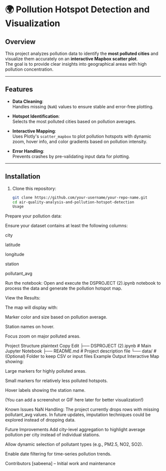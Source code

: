 # 🌍 Pollution Hotspot Detection and Visualization

## Overview
This project analyzes pollution data to identify the **most polluted cities** and visualize them accurately on an **interactive Mapbox scatter plot**.  
The goal is to provide clear insights into geographical areas with high pollution concentration.

---

## Features
- **Data Cleaning**:  
  Handles missing (`NaN`) values to ensure stable and error-free plotting.

- **Hotspot Identification**:  
  Selects the most polluted cities based on pollution averages.

- **Interactive Mapping**:  
  Uses Plotly's `scatter_mapbox` to plot pollution hotspots with dynamic zoom, hover info, and color gradients based on pollution intensity.

- **Error Handling**:  
  Prevents crashes by pre-validating input data for plotting.

---

## Installation

1. Clone this repository:
   ```bash
   git clone https://github.com/your-username/your-repo-name.git
   cd air-quality-analysis-and-pollution-hotspot-detection
   Usage
Prepare your pollution data:

Ensure your dataset contains at least the following columns:

city

latitude

longitude

station

pollutant_avg

Run the notebook: Open and execute the DSPROJECT (2).ipynb notebook to process the data and generate the pollution hotspot map.

View the Results:

The map will display with:

Marker color and size based on pollution average.

Station names on hover.

Focus zoom on major polluted areas.

Project Structure
plaintext
Copy
Edit
├── DSPROJECT (2).ipynb     # Main Jupyter Notebook
├── README.md               # Project description file
└── data/                   # (Optional) Folder to keep CSV or input files
Example Output
Interactive Map showing:

Large markers for highly polluted areas.

Small markers for relatively less polluted hotspots.

Hover labels showing the station name.

(You can add a screenshot or GIF here later for better visualization!)

Known Issues
NaN Handling:
The project currently drops rows with missing pollutant_avg values.
In future updates, imputation techniques could be explored instead of dropping data.

Future Improvements
Add city-level aggregation to highlight average pollution per city instead of individual stations.

Allow dynamic selection of pollutant types (e.g., PM2.5, NO2, SO2).

Enable date filtering for time-series pollution trends.

Contributors
[sabeena] – Initial work and maintenance


